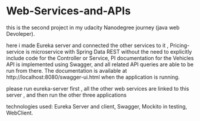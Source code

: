 # Web-Services-and-APIs
this is the second project in my udacity Nanodegree journey (java web Devoleper).

here i made Eureka server and connected the other services to it , Pricing-service is microservice with Spring Data REST without the need to explicitly include code for the Controller or Service, PI documentation for the Vehicles API is implemented using Swagger, and all related API queries are able to be run from there. The documentation is available at http://localhost:8080/swagger-ui.html when the application is running.

please run eureka-server first , all the other web services are linked to this server , and then run the other three applications

technologies used:
Eureka Server and client,
Swagger,
Mockito in testing,
WebClient.
